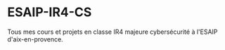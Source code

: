 # ESAIP-IR4-CS

Tous mes cours et projets en classe IR4 majeure cybersécurité à l'ESAIP d'aix-en-provence.
